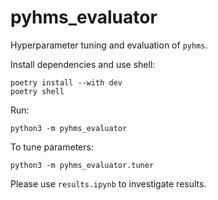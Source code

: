 # pyhms_evaluator

Hyperparameter tuning and evaluation of `pyhms`.

Install dependencies and use shell:
```
poetry install --with dev
poetry shell
```

Run:
```
python3 -m pyhms_evaluator
```

To tune parameters:
```
python3 -m pyhms_evaluator.tuner
```

Please use `results.ipynb` to investigate results.
